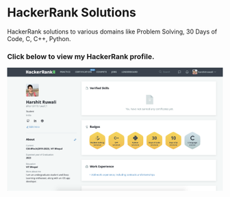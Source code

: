 # HackerRank Solutions
HackerRank solutions to various domains like Problem Solving, 30 Days of Code, C, C++, Python.

### Click below to view my HackerRank profile.

<p align="center"> 
  <kbd>
      <a href="https://www.hackerrank.com/harshitruwali/" target="_blank">
        <img src="profile.png"></img>
    </a>
  </kbd>
</p>
